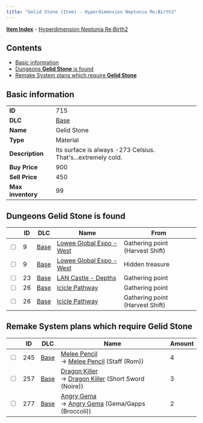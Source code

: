```yaml
---
title: "Gelid Stone (Item) - Hyperdimension Neptunia Re;Birth2"
---
```


[**Item Index**](/neptunia/rb2/item/index.html) - [Hyperdimension Neptunia Re;Birth2](/neptunia/rb2)

## Contents

- [Basic information](#basic-information)
- [Dungeons **Gelid Stone** is found](#dungeons-gelid-stone-is-found)
- [Remake System plans which require **Gelid Stone**](#remake-system-plans-which-require-gelid-stone)

## Basic information

|   |   |
| -- | -- |
| **ID** | 715 |
| **DLC** | [Base](/neptunia/rb2/dlc/0-base.html) |
| **Name** | Gelid Stone |
| **Type** | Material |
| **Description** | Its surface is always -273 Celsius. That's...extremely cold. |
| **Buy Price** | 900 |
| **Sell Price** | 450 |
| **Max inventory** | 99 |

## Dungeons **Gelid Stone** is found

|    | ID | DLC | Name | From |
| -- | -- | --- | ---- | ---- |
| <input type="checkbox" id="rb2-dungeon-0-9" class="trackbox" /> | 9 | [Base](/neptunia/rb2/dlc/0-base.html) | [Lowee Global Expo - West](/neptunia/rb2/dungeon/0-9-lowee-global-expo-west.html) | Gathering point (Harvest Shift) |
| <input type="checkbox" id="rb2-dungeon-0-9" class="trackbox" /> | 9 | [Base](/neptunia/rb2/dlc/0-base.html) | [Lowee Global Expo - West](/neptunia/rb2/dungeon/0-9-lowee-global-expo-west.html) | Hidden treasure |
| <input type="checkbox" id="rb2-dungeon-0-23" class="trackbox" /> | 23 | [Base](/neptunia/rb2/dlc/0-base.html) | [LAN Castle - Depths](/neptunia/rb2/dungeon/0-23-lan-castle-depths.html) | Gathering point |
| <input type="checkbox" id="rb2-dungeon-0-26" class="trackbox" /> | 26 | [Base](/neptunia/rb2/dlc/0-base.html) | [Icicle Pathway](/neptunia/rb2/dungeon/0-26-icicle-pathway.html) | Gathering point |
| <input type="checkbox" id="rb2-dungeon-0-26" class="trackbox" /> | 26 | [Base](/neptunia/rb2/dlc/0-base.html) | [Icicle Pathway](/neptunia/rb2/dungeon/0-26-icicle-pathway.html) | Gathering point (Harvest Shift) |

## Remake System plans which require **Gelid Stone**

|    | ID | DLC | Name | Amount |
| -- | -- | --- | ---- | ------ |
| <input type="checkbox" id="rb2-remake-0-245" class="trackbox" /> | 245 | [Base](/neptunia/rb2/dlc/0-base.html) | [Melee Pencil](/neptunia/rb2/remake/0-245-melee-pencil.html)<br />→ [Melee Pencil](/neptunia/rb2/item/0-1155-melee-pencil.html) (Staff (Rom)) | 4 |
| <input type="checkbox" id="rb2-remake-0-257" class="trackbox" /> | 257 | [Base](/neptunia/rb2/dlc/0-base.html) | [Dragon Killer](/neptunia/rb2/remake/0-257-dragon-killer.html)<br />→ [Dragon Killer](/neptunia/rb2/item/0-1200-dragon-killer.html) (Short Sword (Noire)) | 3 |
| <input type="checkbox" id="rb2-remake-0-277" class="trackbox" /> | 277 | [Base](/neptunia/rb2/dlc/0-base.html) | [Angry Gema](/neptunia/rb2/remake/0-277-angry-gema.html)<br />→ [Angry Gema](/neptunia/rb2/item/0-1275-angry-gema.html) (Gema/Gapps (Broccoli)) | 2 |